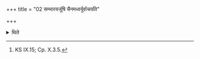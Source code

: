 +++
title = "02 सम्भारयजूंषि चैनमध्वर्युर्वाचयति"

+++

<details><summary>थिते</summary>

2. And the Adhvaryu makes him (the sacrificer) recite the Sambhāra-formulae.[^1]  


[^1]: KS IX.15; Cp. X.3.5.
</details>
